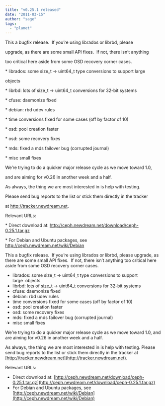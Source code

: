 ```yaml
---
title: "v0.25.1 released"
date: "2011-03-15"
author: "sage"
tags: 
  - "planet"
---
```


This a bugfix release.  If you’re using librados or librbd, please

upgrade, as there are some small API fixes.  If not, there isn’t anything

too critical here aside from some OSD recovery corner cases.

\* librados: some size\_t -> uint64\_t type conversions to support large

objects

\* librbd: lots of size\_t -> uint64\_t conversions for 32-bit systems

\* cfuse: daemonize fixed

\* debian: rbd udev rules

\* time conversions fixed for some cases (off by factor of 10)

\* osd: pool creation faster

\* osd: some recovery fixes

\* mds: fixed a mds failover bug (corrupted journal)

\* misc small fixes

We’re trying to do a quicker major release cycle as we move toward 1.0,

and are aiming for v0.26 in another week and a half.

As always, the thing we are most interested in is help with testing.

Please send bug reports to the list or stick them directly in the tracker

at http://tracker.newdream.net.

Relevant URLs:

\* Direct download at: http://ceph.newdream.net/download/ceph-0.25.1.tar.gz

\* For Debian and Ubuntu packages, see http://ceph.newdream.net/wiki/Debian

This a bugfix release.  If you’re using librados or librbd, please upgrade, as there are some small API fixes.  If not, there isn’t anything too critical here aside from some OSD recovery corner cases.

- librados: some size\_t -> uint64\_t type conversions to support large  objects
- librbd: lots of size\_t -> uint64\_t conversions for 32-bit systems
- cfuse: daemonize fixed
- debian: rbd udev rules
- time conversions fixed for some cases (off by factor of 10)
- osd: pool creation faster
- osd: some recovery fixes
- mds: fixed a mds failover bug (corrupted journal)
- misc small fixes

We’re trying to do a quicker major release cycle as we move toward 1.0, and are aiming for v0.26 in another week and a half.

As always, the thing we are most interested in is help with testing. Please send bug reports to the list or stick them directly in the tracker at [http://tracker.newdream.net](http://tracker.newdream.net).

Relevant URLs:

- Direct download at: [http://ceph.newdream.net/download/ceph-0.25.1.tar.gz](http://ceph.newdream.net/download/ceph-0.25.1.tar.gz)
- For Debian and Ubuntu packages, see [http://ceph.newdream.net/wiki/Debian](http://ceph.newdream.net/wiki/Debian)

